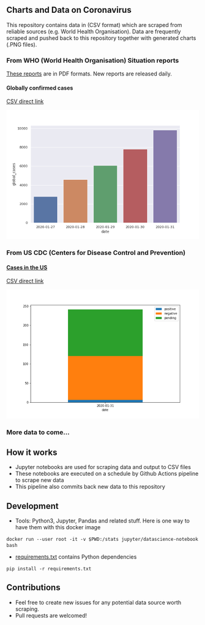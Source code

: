 
## Charts and Data on Coronavirus 
This repository contains data in (CSV format) which are scraped from reliable sources (e.g. World Health Organisation).
Data are frequently scraped and pushed back to this repository together with generated charts (.PNG files).


### From WHO (World Health Organisation) Situation reports
[These reports](https://www.who.int/emergencies/diseases/novel-coronavirus-2019/situation-reports/) are in PDF formats. New reports are released daily.


#### Globally confirmed cases

[CSV direct link](data/who-global-cases.csv?raw=true)

![](images/who-global-cases.png?raw=true)

### From US CDC (Centers for Disease Control and Prevention)

#### [Cases in the US](https://www.cdc.gov/coronavirus/2019-ncov/cases-in-us.html)

[CSV direct link](data/cdc-us-cases.csv?raw=true)

![](images/cdc-us-cases.png?raw=true)


### More data to come...


## How it works

* Jupyter notebooks are used for scraping data and output to CSV files
* These notebooks are executed on a schedule by Github Actions pipeline to scrape new data
* This pipeline also commits back new data to this repository


## Development 


* Tools: Python3, Jupyter, Pandas and related stuff. Here is one way to have them with this docker image

```
docker run --user root -it -v $PWD:/stats jupyter/datascience-notebook bash
```


* [requirements.txt](requirements.txt) contains Python dependencies

```
pip install -r requirements.txt
```

## Contributions

* Feel free to create new issues for any potential data source worth scraping.
* Pull requests are welcomed!
